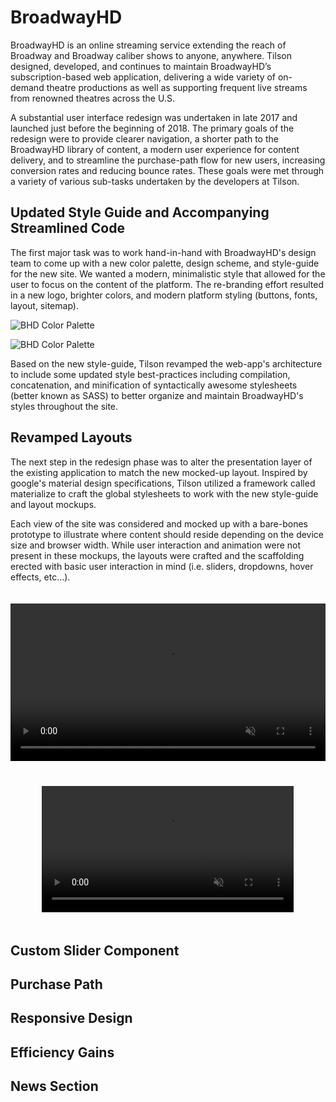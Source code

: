 # BroadwayHD

BroadwayHD is an online streaming service extending the reach of Broadway and Broadway caliber shows to anyone, anywhere.  Tilson designed, developed, and continues to maintain BroadwayHD’s subscription-based web application, delivering a wide variety of on-demand theatre productions as well as supporting frequent live streams from renowned theatres across the U.S.

A substantial user interface redesign was undertaken in late 2017 and launched just before the beginning of 2018.  The primary goals of the redesign were to provide clearer navigation, a shorter path to the BroadwayHD library of content, a modern user experience for content delivery, and to streamline the purchase-path flow for new users, increasing conversion rates and reducing bounce rates.  These goals were met through a variety of various sub-tasks undertaken by the developers at Tilson.

## Updated Style Guide and Accompanying Streamlined Code

The first major task was to work hand-in-hand with BroadwayHD's design team to come up with a new color palette, design scheme, and style-guide for the new site.  We wanted a modern, minimalistic style that allowed for the user to focus on the content of the platform.  The re-branding effort resulted in a new logo, brighter colors, and modern platform styling (buttons, fonts, layout, sitemap).

![BHD Color Palette](/img/style_guide_01.jpg)

![BHD Color Palette](/img/typography.jpg)

Based on the new style-guide, Tilson revamped the web-app's architecture to include some updated style best-practices including compilation, concatenation, and minification of syntactically awesome stylesheets (better known as SASS) to better organize and maintain BroadwayHD's styles throughout the site.

## Revamped Layouts

The next step in the redesign phase was to alter the presentation layer of the existing application to match the new mocked-up layout. Inspired by google's material design specifications, Tilson utilized a framework called materialize to craft the global stylesheets to work with the new style-guide and layout mockups.

Each view of the site was considered and mocked up with a bare-bones prototype to illustrate where content should reside depending on the device size and browser width.  While user interaction and animation were not present in these mockups, the layouts were crafted and the scaffolding erected with basic user interaction in mind (i.e. sliders, dropdowns, hover effects, etc...).

<video playsinline autoplay muted loop style="width:100%; padding: 20px 0; text-align:center;">
  <source src="/../../img/desktop_straight.webm" type="video/webm" />
</video>



<video playsinline autoplay muted loop style="display: block; width:80%; padding: 20px 0; text-align:center; margin: 0 auto;">
  <source src="/../../img/qvid.webm" type="video/webm" />
</video>

## Custom Slider Component

## Purchase Path

## Responsive Design

## Efficiency Gains

## News Section